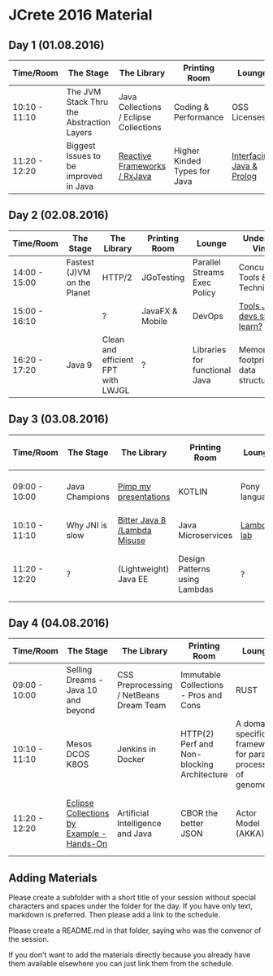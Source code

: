 # JCrete 2016 Material 

## Day 1 (01.08.2016)

| Time/Room    | The Stage     | The Library     | Printing Room | Lounge    | Under The Vines|
| -------------| ------------- | -------------   | ------------- | ----------| -------------  |
| 10:10 - 11:10| The JVM Stack Thru the Abstraction Layers  | Java Collections / Eclipse Collections  | Coding & Performance | OSS Licenses  | Event Sourcing Experiences  |
| 11:20 - 12:20| Biggest Issues to be improved in Java  | [Reactive Frameworks / RxJava](https://github.com/JCrete/jcrete2016/tree/master/day1/RxJava)  | Higher Kinded Types for Java  | [Interfacing Java & Prolog](https://github.com/JCrete/jcrete2016/blob/master/day1/java-prolog%20interface%20minutes.txt)  | Being here - How do I feel?  |

## Day 2 (02.08.2016)

| Time/Room    | The Stage     | The Library     | Printing Room | Lounge    | Under The Vines|
| -------------| ------------- | -------------   | ------------- | ----------| -------------  |
| 14:00 - 15:00| Fastest (J)VM on the Planet  | HTTP/2    | JGoTesting | Parallel Streams Exec Policy       | Concurrency Tools & Techniques             |
| 15:00 - 16:10|             | ?               | JavaFX & Mobile            | DevOps        | [Tools Junior devs should learn?](https://github.com/JCrete/jcrete2016/tree/master/day2/Tools_For_Junior_Developers)           |
| 16:20 - 17:20| Java 9             | Clean and efficient FPT with LWJGL               | ?             | Libraries for functional Java        | Memory footprint of data structures              |

## Day 3 (03.08.2016)

| Time/Room    | The Stage     | The Library     | Printing Room | Lounge    | Under The Vines|
| -------------| ------------- | -------------   | ------------- | ----------| -------------  |
| 09:00 - 10:00| Java Champions | [Pimp my presentations](https://github.com/JCrete/jcrete2016/tree/master/day3/Pimp_My_Presentations) | KOTLIN | Pony language | Being here - how do I feel? II              |
| 10:10 - 11:10| Why JNI is slow | [Bitter Java 8 /Lambda Misuse](https://github.com/JCrete/jcrete2016/tree/master/day3/BitterJava8) | Java Microservices | [Lambda lab](https://github.com/stuart-marks/LambdaHOLv2) | Burnout              |
| 11:20 - 12:20| ?             | (Lightweight) Java EE  | Design Patterns using Lambdas | ?         | Work/life Balance after having a kid   |

## Day 4 (04.08.2016)

| Time/Room    | The Stage     | The Library     | Printing Room | Lounge    | Under The Vines|The Beach      |Hackergarten   |
| -------------| ------------- | -------------   | ------------- | ----------| -------------  |-------------  |-------------  |
| 09:00 - 10:00| Selling Dreams - Java 10 and beyond |CSS Preprocessing / NetBeans Dream Team  | Immutable Collections - Pros and Cons | RUST | Serverless Microservices Architecture              | - | Synch vs Async execution in Microservices |
| 10:10 - 11:10| Mesos DCOS K8OS | Jenkins in Docker | HTTP(2) Perf and Non-blocking Architecture | A domain specific framework for parallel processing of genomes | Are you a JCP Member? | State of Java on Client | Groovy / What Java can learn from Go|
| 11:20 - 12:20| [Eclipse Collections by Example - Hands-On](https://github.com/eclipse/eclipse-collections-kata) | Artificial Intelligence and Java | CBOR the better JSON | Actor Model (AKKA)       | Dynamic Java Code Generation, Compilation, Execution at Runtime | How did you get here? | MVP in Java |

## Adding Materials

Please create a subfolder with a short title of your session without special characters and spaces under the folder for the day. If you have only text, markdown is preferred. Then please add a link to the schedule.

Please create a README.md in that folder, saying who was the convenor of the session.

If you don't want to add the materials directly because you already have them available elsewhere you can just link them from the schedule.
